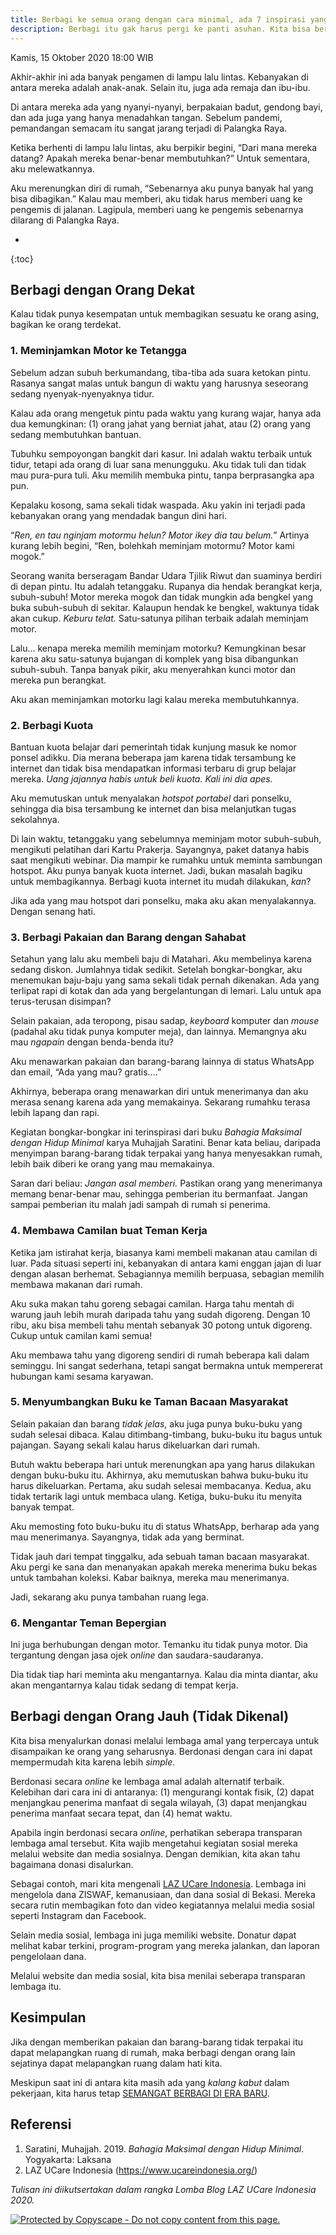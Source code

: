 ```yaml
---
title: Berbagi ke semua orang dengan cara minimal, ada 7 inspirasi yang mudah diterapkan!
description: Berbagi itu gak harus pergi ke panti asuhan. Kita bisa berbagi ke siapa aja dan gak harus ngasih sesuatu yang wah.
---
```

Kamis, 15 Oktober 2020 18:00 WIB

Akhir-akhir ini ada banyak pengamen di lampu lalu lintas. Kebanyakan di antara mereka adalah anak-anak. Selain itu, juga ada remaja dan ibu-ibu.

Di antara mereka ada yang nyanyi-nyanyi, berpakaian badut, gendong bayi, dan ada juga yang hanya menadahkan tangan. Sebelum pandemi, pemandangan semacam itu sangat jarang terjadi di Palangka Raya.

Ketika berhenti di lampu lalu lintas, aku berpikir begini, “Dari mana mereka datang? Apakah mereka benar-benar membutuhkan?” Untuk sementara, aku melewatkannya.

Aku merenungkan diri di rumah, “Sebenarnya aku punya banyak hal yang bisa dibagikan.” Kalau mau memberi, aku tidak harus memberi uang ke pengemis di jalanan. Lagipula, memberi uang ke pengemis sebenarnya dilarang di Palangka Raya.

* 
{:toc}

## Berbagi dengan Orang Dekat

Kalau tidak punya kesempatan untuk membagikan sesuatu ke orang asing, bagikan ke orang terdekat.

### 1. Meminjamkan Motor ke Tetangga

Sebelum adzan subuh berkumandang, tiba-tiba ada suara ketokan pintu. Rasanya sangat malas untuk bangun di waktu yang harusnya seseorang sedang nyenyak-nyenyaknya tidur.

Kalau ada orang mengetuk pintu pada waktu yang kurang wajar, hanya ada dua kemungkinan: (1) orang jahat yang berniat jahat, atau (2) orang yang sedang membutuhkan bantuan.

Tubuhku sempoyongan bangkit dari kasur. Ini adalah waktu terbaik untuk tidur, tetapi ada orang di luar sana menungguku. Aku tidak tuli dan tidak mau pura-pura tuli. Aku memilih membuka pintu, tanpa berprasangka apa pun.

Kepalaku kosong, sama sekali tidak waspada. Aku yakin ini terjadi pada kebanyakan orang yang mendadak bangun dini hari.

“_Ren, en tau nginjam motormu helun? Motor ikey dia tau belum._” Artinya kurang lebih begini, “Ren, bolehkah meminjam motormu? Motor kami mogok.”

Seorang wanita berseragam Bandar Udara Tjilik Riwut dan suaminya berdiri di depan pintu. Itu adalah tetanggaku. Rupanya dia hendak berangkat kerja, subuh-subuh! Motor mereka mogok dan tidak mungkin ada bengkel yang buka subuh-subuh di sekitar. Kalaupun hendak ke bengkel, waktunya tidak akan cukup. _Keburu telat._ Satu-satunya pilihan terbaik adalah meminjam motor.

Lalu... kenapa mereka memilih meminjam motorku? Kemungkinan besar karena aku satu-satunya bujangan di komplek yang bisa dibangunkan subuh-subuh. Tanpa banyak pikir, aku menyerahkan kunci motor dan mereka pun berangkat.

Aku akan meminjamkan motorku lagi kalau mereka membutuhkannya.

### 2. Berbagi Kuota

Bantuan kuota belajar dari pemerintah tidak kunjung masuk ke nomor ponsel adikku. Dia merana beberapa jam karena tidak tersambung ke internet dan tidak bisa mendapatkan informasi terbaru di grup belajar mereka. _Uang jajannya habis untuk beli kuota. Kali ini dia apes._

Aku memutuskan untuk menyalakan _hotspot portabel_ dari ponselku, sehingga dia bisa tersambung ke internet dan bisa melanjutkan tugas sekolahnya.

Di lain waktu, tetanggaku yang sebelumnya meminjam motor subuh-subuh, mengikuti pelatihan dari Kartu Prakerja. Sayangnya, paket datanya habis saat mengikuti webinar. Dia mampir ke rumahku untuk meminta sambungan hotspot. Aku punya banyak kuota internet. Jadi, bukan masalah bagiku untuk membagikannya. Berbagi kuota internet itu mudah dilakukan, _kan_?

Jika ada yang mau hotspot dari ponselku, maka aku akan menyalakannya. Dengan senang hati.

### 3. Berbagi Pakaian dan Barang dengan Sahabat

Setahun yang lalu aku membeli baju di Matahari. Aku membelinya karena sedang diskon. Jumlahnya tidak sedikit. Setelah bongkar-bongkar, aku menemukan baju-baju yang sama sekali tidak pernah dikenakan. Ada yang terlipat rapi di kotak dan ada yang bergelantungan di lemari. Lalu untuk apa terus-terusan disimpan?

Selain pakaian, ada teropong, pisau sadap, _keyboard_ komputer dan _mouse_ (padahal aku tidak punya komputer meja), dan lainnya. Memangnya aku mau _ngapain_ dengan benda-benda itu?

Aku menawarkan pakaian dan barang-barang lainnya di status WhatsApp dan email, “Ada yang mau? gratis....”

Akhirnya, beberapa orang menawarkan diri untuk menerimanya dan aku merasa senang karena ada yang memakainya. Sekarang rumahku terasa lebih lapang dan rapi.

Kegiatan bongkar-bongkar ini terinspirasi dari buku _Bahagia Maksimal dengan Hidup Minimal_ karya Muhajjah Saratini. Benar kata beliau, daripada menyimpan barang-barang tidak terpakai yang hanya menyesakkan rumah, lebih baik diberi ke orang yang mau memakainya.

Saran dari beliau: _Jangan asal memberi._ Pastikan orang yang menerimanya memang benar-benar mau, sehingga pemberian itu bermanfaat. Jangan sampai pemberian itu malah jadi sampah di rumah si penerima.

### 4. Membawa Camilan buat Teman Kerja

Ketika jam istirahat kerja, biasanya kami membeli makanan atau camilan di luar. Pada situasi seperti ini, kebanyakan di antara kami enggan jajan di luar dengan alasan berhemat. Sebagiannya memilih berpuasa, sebagian memilih membawa makanan dari rumah.

Aku suka makan tahu goreng sebagai camilan. Harga tahu mentah di warung jauh lebih murah daripada tahu yang sudah digoreng. Dengan 10 ribu, aku bisa membeli tahu mentah sebanyak 30 potong untuk digoreng. Cukup untuk camilan kami semua!

Aku membawa tahu yang digoreng sendiri di rumah beberapa kali dalam seminggu. Ini sangat sederhana, tetapi sangat bermakna untuk mempererat hubungan kami sesama karyawan.

### 5. Menyumbangkan Buku ke Taman Bacaan Masyarakat

Selain pakaian dan barang _tidak jelas_, aku juga punya buku-buku yang sudah selesai dibaca. Kalau ditimbang-timbang, buku-buku itu bagus untuk pajangan. Sayang sekali kalau harus dikeluarkan dari rumah.

Butuh waktu beberapa hari untuk merenungkan apa yang harus dilakukan dengan buku-buku itu. Akhirnya, aku memutuskan bahwa buku-buku itu harus dikeluarkan. Pertama, aku sudah selesai membacanya. Kedua, aku tidak tertarik lagi untuk membaca ulang. Ketiga, buku-buku itu menyita banyak tempat.

Aku memosting foto buku-buku itu di status WhatsApp, berharap ada yang mau menerimanya. Sayangnya, tidak ada yang berminat.

Tidak jauh dari tempat tinggalku, ada sebuah taman bacaan masyarakat. Aku pergi ke sana dan menanyakan apakah mereka menerima buku bekas untuk tambahan koleksi. Kabar baiknya, mereka mau menerimanya.

Jadi, sekarang aku punya tambahan ruang lega.

### 6. Mengantar Teman Bepergian

Ini juga berhubungan dengan motor. Temanku itu tidak punya motor. Dia tergantung dengan jasa ojek _online_ dan saudara-saudaranya.

Dia tidak tiap hari meminta aku mengantarnya. Kalau dia minta diantar, aku akan mengantarnya kalau tidak sedang di tempat kerja.

## Berbagi dengan Orang Jauh (Tidak Dikenal)

Kita bisa menyalurkan donasi melalui lembaga amal yang terpercaya untuk disampaikan ke orang yang seharusnya. Berdonasi dengan cara ini dapat mempermudah kita karena lebih _simple_.

Berdonasi secara _online_ ke lembaga amal adalah alternatif terbaik. Kelebihan dari cara ini di antaranya: (1) mengurangi kontak fisik, (2) dapat menjangkau penerima manfaat di segala wilayah, (3) dapat menjangkau penerima manfaat secara tepat, dan (4) hemat waktu.

Apabila ingin berdonasi secara _online_, perhatikan seberapa transparan lembaga amal tersebut. Kita wajib mengetahui kegiatan sosial mereka melalui website dan media sosialnya. Dengan demikian, kita akan tahu bagaimana donasi disalurkan.

Sebagai contoh, mari kita mengenali [LAZ UCare Indonesia](https://www.ucareindonesia.org/). Lembaga ini mengelola dana ZISWAF, kemanusiaan, dan dana sosial di Bekasi. Mereka secara rutin membagikan foto dan video kegiatannya melalui media sosial seperti Instagram dan Facebook.

Selain media sosial, lembaga ini juga memiliki website. Donatur dapat melihat kabar terkini, program-program yang mereka jalankan, dan laporan pengelolaan dana. 

Melalui website dan media sosial, kita bisa menilai seberapa transparan lembaga itu.

## Kesimpulan

Jika dengan memberikan pakaian dan barang-barang tidak terpakai itu dapat melapangkan ruang di rumah, maka berbagi dengan orang lain sejatinya dapat melapangkan ruang dalam hati kita.

Meskipun saat ini di antara kita masih ada yang _kalang kabut_ dalam pekerjaan, kita harus tetap [SEMANGAT BERBAGI DI ERA BARU](https://www.ucareindonesia.org/).

## Referensi

1. Saratini, Muhajjah. 2019. _Bahagia Maksimal dengan Hidup Minimal_. Yogyakarta: Laksana
2. LAZ UCare Indonesia (https://www.ucareindonesia.org/)

*Tulisan ini diikutsertakan dalam rangka Lomba Blog LAZ UCare Indonesia 2020.*

[ ![Protected by Copyscape - Do not copy content from this page.](//banners.copyscape.com/img/copyscape-banner-black-200x25.png) ](http://www.copyscape.com/)
